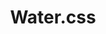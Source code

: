 ---
git: https://github.com/kognise/water.css
logohandle: netlifyapp_watercss
sort: watercss
title: Water.css
website: https://watercss.netlify.app/
---